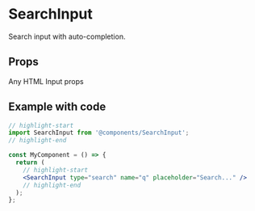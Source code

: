# SearchInput

Search input with auto-completion.

## Props

Any HTML Input props

## Example with code

```jsx
// highlight-start
import SearchInput from '@components/SearchInput';
// highlight-end

const MyComponent = () => {
  return (
    // highlight-start
    <SearchInput type="search" name="q" placeholder="Search..." />
    // highlight-end
  );
};
```
